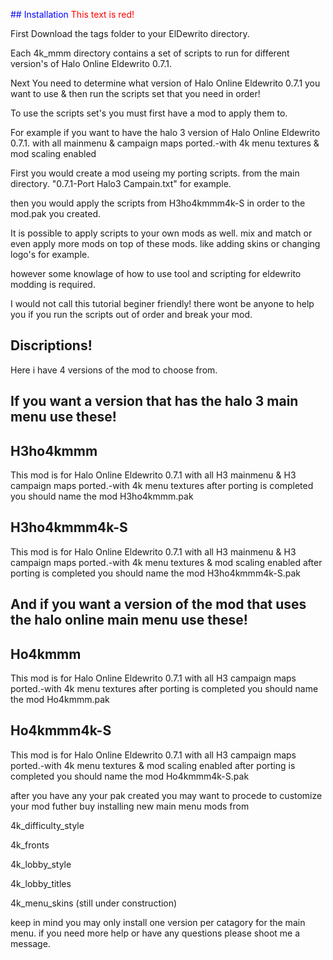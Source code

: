 <span style="color: blue;">## Installation</span>
<span style="color: #FF0000;">This text is red!</span>

First Download the tags folder to your ElDewrito directory.

Each 4k_mmm directory contains a set of scripts to run for different version's of Halo Online Eldewrito 0.7.1.

Next You need to determine what version of Halo Online Eldewrito 0.7.1 you want to use & then run the scripts set that you need in order!

To use the scripts set's you must first have a mod to apply them to.

For example if you want to have the halo 3 version of Halo Online Eldewrito 0.7.1. with all mainmenu & campaign maps ported.-with 4k menu textures & mod scaling enabled

First you would create a mod useing my porting scripts. from the main directory. "0.7.1-Port Halo3 Campain.txt" for example.

then you would apply the scripts from H3ho4kmmm4k-S in order to the mod.pak you created.

It is possible to apply scripts to your own mods as well. mix and match or even apply more mods on top of these mods. like adding skins or changing logo's for example.

however some knowlage of how to use tool and scripting for eldewrito modding is required.

I would not call this tutorial beginer friendly! there wont be anyone to help you if you run the scripts out of order and break your mod.

## Discriptions!

Here i have 4 versions of the mod to choose from.

## If you want a version that has the halo 3 main menu use these!

## H3ho4kmmm
This mod is for Halo Online Eldewrito 0.7.1 with all H3 mainmenu & H3 campaign maps ported.-with 4k menu textures
after porting is completed you should name the mod H3ho4kmmm.pak

## H3ho4kmmm4k-S
This mod is for Halo Online Eldewrito 0.7.1 with all H3 mainmenu & H3 campaign maps ported.-with 4k menu textures & mod scaling enabled
after porting is completed you should name the mod H3ho4kmmm4k-S.pak

## And if you want a version of the mod that uses the halo online main menu use these!

## Ho4kmmm
This mod is for Halo Online Eldewrito 0.7.1 with all H3 campaign maps ported.-with 4k menu textures
after porting is completed you should name the mod Ho4kmmm.pak

## Ho4kmmm4k-S
This mod is for Halo Online Eldewrito 0.7.1 with all H3 campaign maps ported.-with 4k menu textures & mod scaling enabled
after porting is completed you should name the mod Ho4kmmm4k-S.pak

after you have any your pak created you may want to procede to customize your mod futher buy installing new main menu mods from

4k_difficulty_style

4k_fronts

4k_lobby_style

4k_lobby_titles

4k_menu_skins (still under construction)

keep in mind you may only install one version per catagory for the main menu. 
if you need more help or have any questions please shoot me a message.

